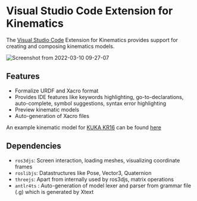 # Visual Studio Code Extension for Kinematics

The [Visual Studio Code](https://code.visualstudio.com/) Extension for Kinematics provides support for creating and composing kinematics models.

![Screenshot from 2022-03-10 09-27-07](https://user-images.githubusercontent.com/31062848/157628130-10dafe63-51e5-4520-8265-d788e73cee0b.png)

## Features
- Formalize URDF and Xacro format
- Provides IDE features like keywords highlighting, go-to-declarations, auto-complete, symbol suggestions, syntax error highlighting
- Preview kinematic models
- Auto-generation of Xacro files


An example kinematic model for [KUKA KR16](https://www.kuka.com/-/media/kuka-downloads/imported/8350ff3ca11642998dbdc81dcc2ed44c/0000262125_en.pdf) can be found [here](https://github.com/ipa320/kinematics-model/blob/main/examples/PiTasc/kr16_2_macro.kin)


## Dependencies
- `ros3djs`: Screen interaction, loading meshes, visualizing coordinate frames
- `roslibjs`: Datastructures like Pose, Vector3, Quaternion
- `threejs`: Apart from internally used by ros3djs, matrix operations
- `antlr4ts` : Auto-generation of model lexer and parser from grammar file (.g) which is generated by Xtext
